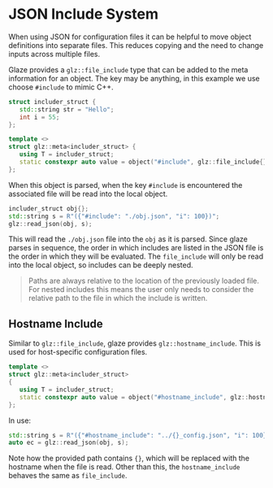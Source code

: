 # JSON Include System

When using JSON for configuration files it can be helpful to move object definitions into separate files. This reduces copying and the need to change inputs across multiple files.

Glaze provides a `glz::file_include` type that can be added to the meta information for an object. The key may be anything, in this example we use choose `#include` to mimic C++.

```c++
struct includer_struct {
   std::string str = "Hello";
   int i = 55;
};

template <>
struct glz::meta<includer_struct> {
   using T = includer_struct;
   static constexpr auto value = object("#include", glz::file_include{}, &T::str, &T::i);
};
```

When this object is parsed, when the key `#include` is encountered the associated file will be read into the local object.

```c++
includer_struct obj{};
std::string s = R"({"#include": "./obj.json", "i": 100})";
glz::read_json(obj, s);
```

This will read the `./obj.json` file into the `obj` as it is parsed. Since glaze parses in sequence, the order in which includes are listed in the JSON file is the order in which they will be evaluated. The `file_include` will only be read into the local object, so includes can be deeply nested.

> Paths are always relative to the location of the previously loaded file. For nested includes this means the user only needs to consider the relative path to the file in which the include is written.

## Hostname Include

Similar to `glz::file_include`, glaze provides `glz::hostname_include`. This is used for host-specific configuration files.

```c++
template <>
struct glz::meta<includer_struct>
{
   using T = includer_struct;
   static constexpr auto value = object("#hostname_include", glz::hostname_include{}, &T::str, &T::i);
};
```

In use:

```c++
std::string s = R"({"#hostname_include": "../{}_config.json", "i": 100})";
auto ec = glz::read_json(obj, s);
```

Note how the provided path contains `{}`, which will be replaced with the hostname when the file is read. Other than this, the `hostname_include` behaves the same as `file_include`.
